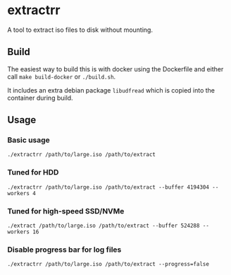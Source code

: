 # extractrr

A tool to extract iso files to disk without mounting.

## Build

The easiest way to build this is with docker using the Dockerfile and either call `make build-docker` or `./build.sh`.

It includes an extra debian package `libudfread` which is copied into the container during build.

## Usage

### Basic usage
    ./extractrr /path/to/large.iso /path/to/extract

### Tuned for HDD
    ./extractrr /path/to/large.iso /path/to/extract --buffer 4194304 --workers 4

### Tuned for high-speed SSD/NVMe
    ./extract /path/to/large.iso /path/to/extract --buffer 524288 --workers 16

### Disable progress bar for log files
    ./extractrr /path/to/large.iso /path/to/extract --progress=false